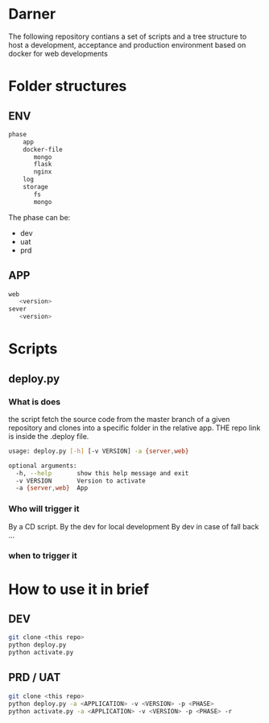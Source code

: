 # Darner
The following repository contians a set of scripts and a tree structure to host a development, acceptance and production environment based on docker for web developments


# Folder structures

## ENV
```sh
phase
	app
	docker-file
	   mongo
	   flask
	   nginx
	log
	storage
	   fs
	   mongo
```

The phase can be:
- dev
- uat
- prd

## APP
```sh
web
   <version>
sever
   <version>
```

# Scripts

## deploy.py

### What is does
the script fetch the source code from the master branch of a given repository and clones into a specific folder in the relative app. THE repo link is inside the .deploy file.

```sh
usage: deploy.py [-h] [-v VERSION] -a {server,web}

optional arguments:
  -h, --help       show this help message and exit
  -v VERSION       Version to activate
  -a {server,web}  App
```


### Who will trigger it
By a CD script.
By the dev for local development
By dev in case of fall back
...
### when to trigger it



# How to use it in brief
## DEV
```sh {.line-numbers}
git clone <this repo>
python deploy.py
python activate.py
```
## PRD / UAT
```sh {.line-numbers}
git clone <this repo>
python deploy.py -a <APPLICATION> -v <VERSION> -p <PHASE>
python activate.py -a <APPLICATION> -v <VERSION> -p <PHASE> -r
```